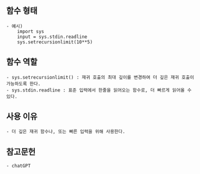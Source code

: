## 함수 형태
    - 예시)
        import sys
        input = sys.stdin.readline
        sys.setrecursionlimit(10**5)
## 함수 역할
    - sys.setrecursionlimit() : 재귀 호출의 최대 깊이를 변경하여 더 깊은 재귀 호출이 가능하도록 한다.
    - sys.stdin.readline : 표준 입력에서 한줄을 읽어오는 함수로, 더 빠르게 읽어올 수 있다.
## 사용 이유
    - 더 깊은 재귀 함수나, 또는 빠른 입력을 위해 사용한다.
## 참고문헌
    - chatGPT